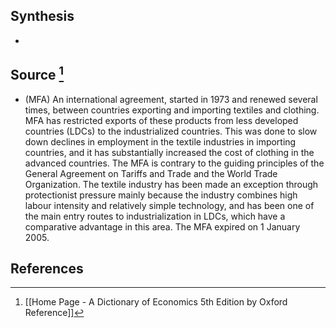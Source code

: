 ## Synthesis
- 
## Source [^1]
- (MFA) An international agreement, started in 1973 and renewed several times, between countries exporting and importing textiles and clothing. MFA has restricted exports of these products from less developed countries (LDCs) to the industrialized countries. This was done to slow down declines in employment in the textile industries in importing countries, and it has substantially increased the cost of clothing in the advanced countries. The MFA is contrary to the guiding principles of the General Agreement on Tariffs and Trade and the World Trade Organization. The textile industry has been made an exception through protectionist pressure mainly because the industry combines high labour intensity and relatively simple technology, and has been one of the main entry routes to industrialization in LDCs, which have a comparative advantage in this area. The MFA expired on 1 January 2005.
## References

[^1]: [[Home Page - A Dictionary of Economics 5th Edition by Oxford Reference]]